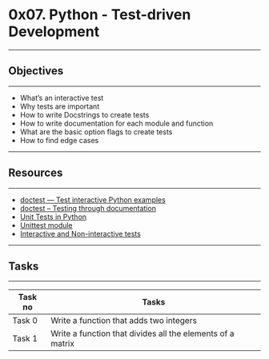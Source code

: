 # 0x07. Python - Test-driven Development
---
## Objectives
---
* What’s an interactive test
* Why tests are important
* How to write Docstrings to create tests
* How to write documentation for each module and function
* What are the basic option flags to create tests
* How to find edge cases
---
## Resources
---
* [doctest — Test interactive Python examples](https://docs.python.org/3.4/library/doctest.html)
* [doctest – Testing through documentation](https://pymotw.com/3/doctest/)
* [Unit Tests in Python](https://www.youtube.com/watch?v=1Lfv5tUGsn8)
* [Unittest module](https://www.youtube.com/watch?v=6tNS--WetLI)
* [Interactive and Non-interactive tests](https://mattermost.com/blog/testing-python-understanding-doctest-and-unittest/)
---
## Tasks
---
|Task no |Tasks	|
|--------|------|
|Task 0  |Write a function that adds two integers|
|Task 1  |Write a function that divides all the elements of a matrix|
   
